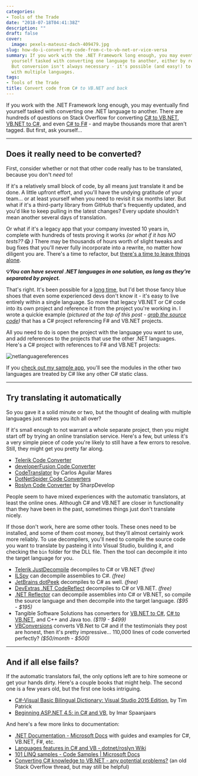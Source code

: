 ```yaml
---
categories:
- Tools of the Trade
date: "2018-07-18T04:41:38Z"
description: ""
draft: false
cover:
  image: pexels-mateusz-dach-409479.jpg
slug: how-do-i-convert-my-code-from-c-to-vb-net-or-vice-versa
summary: If you work with the .NET Framework long enough, you may eventually find
  yourself tasked with converting one language to another, either by request or necessity.
  But conversion isn't always necessary - it's possible (and easy!) to have one solution
  with multiple languages.
tags:
- Tools of the Trade
title: Convert code from C# to VB.NET and back
---
```

If you work with the .NET Framework long enough, you may eventually find yourself tasked with converting one .NET language to another. There are hundreds of questions on Stack Overflow for converting [C# to VB.NET](https://stackoverflow.com/questions/tagged/c%23-to-vb.net), [VB.NET to C#](https://stackoverflow.com/questions/tagged/vb.net-to-c%23), and even [C# to F#](https://stackoverflow.com/questions/tagged/c%23-to-f%23) - and maybe thousands more that aren't tagged. But first, ask yourself...

---

## Does it really need to be converted?

First, consider whether or not that other code really has to be translated, because you don't _need_ to!

If it's a relatively small block of code, by all means just translate it and be done. A little upfront effort, and you'll have the undying gratitude of your team... or at least yourself when you need to revisit it six months later. But what if it's a third-party library from GitHub that's frequently updated, and you'd like to keep pulling in the latest changes? Every update shouldn't mean another several days of translation.

Or what if it's a legacy app that your company invested 10 years in, complete with hundreds of tests proving it works _(or what if it has NO tests??_ 😱 _)_ There may be thousands of hours worth of slight tweaks and bug fixes that you'll never fully incorporate into a rewrite, no matter how diligent you are. There's a time to refactor, but [there's a time to leave things alone](https://www.joelonsoftware.com/2000/04/06/things-you-should-never-do-part-i/).

**💡**_**You can have several .NET languages in one solution, as long as they're separated by project.**_

That's right. It's been possible for a [long time](https://stackoverflow.com/questions/862723/use-vb-net-and-c-sharp-in-the-same-application), but I'd bet those fancy blue shoes that even some experienced devs don't know it - it's easy to live entirely within a single language. So move that legacy VB.NET or C# code into its own project and reference it from the project you're working in. I wrote a quickie example _(pictured at the top of this post -_ [_grab the source code_](https://github.com/grantwinney/BlogCodeSamples/tree/master/CSharpAndVbNetTogether)_)_ that has a C# project referencing F# and VB.NET projects.

All you need to do is open the project with the language you want to use, and add references to the projects that use the other .NET languages. Here's a C# project with references to F# and VB.NET projects:

![netlanguagereferences](https://grantwinney.com/content/images/2018/07/netlanguagereferences.png)

If you [check out my sample app](https://github.com/grantwinney/BlogCodeSamples/tree/master/CSharpAndVbNetTogether), you'll see the modules in the other two languages are treated by C# like any other C# static class.

---

## Try translating it automatically

So you gave it a solid minute or two, but the thought of dealing with multiple languages just makes you itch all over?

If it's small enough to not warrant a whole separate project, then you might start off by trying an online translation service. Here's a few, but unless it's a very simple piece of code you're likely to still have a few errors to resolve. Still, they might get you pretty far along.

- [Telerik Code Converter](http://converter.telerik.com/)
- [developerFusion Code Converter](https://www.developerfusion.com/tools/)
- [CodeTranslator](https://www.carlosag.net/tools/codetranslator/) by Carlos Aguilar Mares
- [DotNetSpider Code Converters](http://www.dotnetspider.com/convert/)
- [Roslyn Code Converter](https://codeconverter.icsharpcode.net/) by SharpDevelop

People seem to have mixed experiences with the automatic translators, at least the online ones. Although C# and VB.NET are closer in functionality than they have been in the past, sometimes things just don't translate nicely.

If those don't work, here are some other tools. These ones need to be installed, and some of them cost money, but they'll almost certainly work more reliably. To use decompilers, you'll need to compile the source code you want to translate by pasteing it into Visual Studio, building it, and checking the `bin` folder for the DLL file. Then the tool can decompile it into the target language for you.

- [Telerik JustDecompile](https://www.telerik.com/products/decompiler.aspx) decompiles to C# or VB.NET _(free)_
- [ILSpy](https://github.com/icsharpcode/ILSpy/releases) can decompile assemblies to C#. _(free)_
- [JetBrains dotPeek](http://www.jetbrains.com/decompiler/) decompiles to C# as well. _(free)_
- [DevExtras .NET CodeReflect](http://www.devextras.com/decompiler/) decompiles to C# or VB.NET. _(free)_
- [.NET Reflector](https://www.red-gate.com/products/dotnet-development/reflector/) can decompile assemblies into C# or VB.NET, so compile the source language and then decompile into the target language. _($95 - $195)_
- Tangible Software Solutions has converters for [VB.NET to C#](https://www.tangiblesoftwaresolutions.com/product_details/vb-to-csharp-converter.html), [C# to VB.NET](https://www.tangiblesoftwaresolutions.com/product_details/csharp-to-vb-converter.html), and C++ and Java too. _($119 - $499)_
- [VBConversions](http://www.vbconversions.com/) converts VB.Net to C# and if the testimonials they post are honest, then it's pretty impressive... 110,000 lines of code converted perfectly? _($50/month - $500)_

---

## And if all else fails?

If the automatic translators fail, the only options left are to hire someone or get your hands dirty. Here's a couple books that might help. The second one is a few years old, but the first one looks intriguing.

- [C#-Visual Basic Bilingual Dictionary: Visual Studio 2015 Edition](https://www.amazon.com/gp/product/0692433694/ref=as_li_qf_asin_il_tl?ie=UTF8&tag=gwin04-20&creative=9325&linkCode=as2&creativeASIN=0692433694&linkId=da35c09eb1e79b589bc9cb04ecbe5179), by Tim Patrick
- [Beginning ASP.NET 4.5: in C# and VB](https://www.amazon.com/Beginning-ASP-NET-4-5-C-VB/dp/1118311809), by Imar Spaanjaars

And here's a few more links to documentation:

- [.NET Documentation - Microsoft Docs](https://docs.microsoft.com/en-us/dotnet/index) with guides and examples for C#, VB.NET, F#, etc.
- [Languages features in C# and VB - dotnet/roslyn Wiki](https://github.com/dotnet/roslyn/wiki/Languages-features-in-C%23-6-and-VB-14)
- [101 LINQ samples - Code Samples | Microsoft Docs](https://docs.microsoft.com/en-us/samples/dotnet/try-samples/101-linq-samples/)
- [Converting C# knowledge to VB.NET - any potential problems?](https://stackoverflow.com/questions/1337253/converting-c-sharp-knowledge-to-vb-net-any-potential-problems) (an old Stack Overflow thread, but may still be helpful)